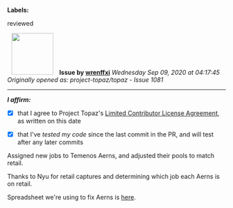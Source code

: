 **Labels:**

reviewed



<a href="https://github.com/wrenffxi"><img src="https://avatars1.githubusercontent.com/u/21246949?v=4" width="96" height="96" hspace="10"></img></a> **Issue by [wrenffxi](https://github.com/wrenffxi)**
_Wednesday Sep 09, 2020 at 04:17:45_
_Originally opened as: project-topaz/topaz - Issue 1081_

----

<!-- place 'x' mark between square [] brackets to affirm: -->
**_I affirm:_**
- [x] that I agree to Project Topaz's [Limited Contributor License Agreement](http://project-topaz.com/blob/release/CONTRIBUTOR_AGREEMENT.md), as written on this date
- [x] that I've _tested my code_ since the last commit in the PR, and will test after any later commits

Assigned new jobs to Temenos Aerns, and adjusted their pools to match retail.

Thanks to Nyu for retail captures and determining which job each Aerns is on retail.

Spreadsheet we're using to fix Aerns is [here](https://docs.google.com/spreadsheets/d/1miQYoxtuk20sjWEKB-u97q1Fcvg6l55fjN_LQgnjHTQ/edit#gid=0).

